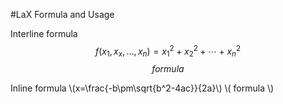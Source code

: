 <script type="text/javascript" src="http://cdn.mathjax.org/mathjax/latest/MathJax.js?config=default"></script>

#LaX Formula and Usage

Interline formula
$$f(x_1,x_x,\ldots,x_n) = x_1^2 + x_2^2 + \cdots + x_n^2 $$
$$ formula $$

Inline formula
\\(x=\frac{-b\pm\sqrt{b^2-4ac}}{2a}\\)
\\( formula \\)



